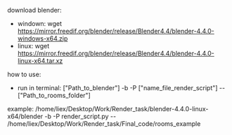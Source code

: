 download blender:
- windown: wget https://mirror.freedif.org/blender/release/Blender4.4/blender-4.4.0-windows-x64.zip
- linux: wget https://mirror.freedif.org/blender/release/Blender4.4/blender-4.4.0-linux-x64.tar.xz

how to use:
- run in terminal: ["Path_to_blender"] -b -P ["name_file_render_script"] -- ["Path_to_rooms_folder"]

example: /home/liex/Desktop/Work/Render_task/blender-4.4.0-linux-x64/blender -b -P render_script.py -- /home/liex/Desktop/Work/Render_task/Final_code/rooms_example

